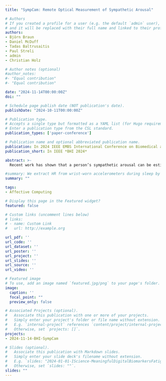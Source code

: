 ```yaml
---
title: "SympCam: Remote Optical Measurement of Sympathetic Arousal"

# Authors
# If you created a profile for a user (e.g. the default `admin` user), write the username (folder name) here 
# and it will be replaced with their full name and linked to their profile.
authors:
- Björn Braun
- Daniel McDuff
- Tadas Baltrusaitis
- Paul Streli
- admin
- Christian Holz

# Author notes (optional)
#author_notes:
#- "Equal contribution"
#- "Equal contribution"

date: "2024-11-14T00:00:00Z"
doi: ""

# Schedule page publish date (NOT publication's date).
publishDate: "2024-10-11T00:00:00Z"

# Publication type.
# Accepts a single type but formatted as a YAML list (for Hugo requirements).
# Enter a publication type from the CSL standard.
publication_types: ['paper-conference']

# Publication name and optional abbreviated publication name.
publication: In 2024 IEEE EMBS International Conference on Biomedical and Health Informatics (BHI)
publication_short: In IEEE *BHI 2024*

abstract: >-
  Recent work has shown that a person’s sympathetic arousal can be estimated from facial videos alone using basic signal processing. This opens up new possibilities in the field of telehealth and stress management, providing a non-invasive method to measure stress only using a regular RGB camera. In this paper, we present SympCam, a new 3D convolutional architecture tailored to the task of remote sympathetic arousal prediction. Our model incorporates a temporal attention module (TAM) to enhance the temporal coherence of our sequential data processing capabilities. The predictions from our method improve accuracy metrics of sympathetic arousal in prior work by 48% to a mean correlation of 0.77. We additionally compare our method with common remote photoplethysmography (rPPG) networks and show that they alone cannot accurately predict sympathetic arousal “out-of-the-box”. Furthermore, we show that the sympathetic arousal predicted by our method allows detecting physical stress with a balanced accuracy of 90%---an improvement of 61% compared to the rPPG method commonly used in related work, demonstrating the limitations of using rPPG alone. Finally, we contribute a dataset designed explicitly for the task of remote sympathetic arousal prediction. Our dataset contains synchronized face and hand videos of 20 participants from two cameras synchronized with electrodermal activity (EDA) and photoplethysmography (PPG) measurements. We will make this dataset available to the community and use it to evaluate the methods in this paper. To the best of our knowledge, this is the first dataset available to other researchers designed for remote sympathetic arousal prediction.

#summary: We extract HR from wrist-worn accelerometers during sleep by tracing HR curves in the frequncy domain. Our approach further includes motion artifact removal and simple post-processing to bring down the MAE to 0.88 BPM averaged across participants of our novel dataset.
summary: ""

tags:
- Affective Computing

# Display this page in the Featured widget?
featured: false

# Custom links (uncomment lines below)
# links:
# - name: Custom Link
#   url: http://example.org

url_pdf: ''
url_code: ''
url_dataset: ''
url_poster: ''
url_project: ''
url_slides: ''
url_source: ''
url_video: ''

# Featured image
# To use, add an image named `featured.jpg/png` to your page's folder. 
image:
  caption: ''
  focal_point: ""
  preview_only: false

# Associated Projects (optional).
#   Associate this publication with one or more of your projects.
#   Simply enter your project's folder or file name without extension.
#   E.g. `internal-project` references `content/project/internal-project/index.md`.
#   Otherwise, set `projects: []`.
projects:
- 2024-11-14-BHI-SympCam

# Slides (optional).
#   Associate this publication with Markdown slides.
#   Simply enter your slide deck's filename without extension.
#   E.g. `slides: "2024-01-01-IScience-MeaningfulDigitalBiomarkersFatigue"` references `content/slides/2024-01-01-IScience-MeaningfulDigitalBiomarkersFatigue/index.md`.
#   Otherwise, set `slides: ""`.
slides: ""
---
```

